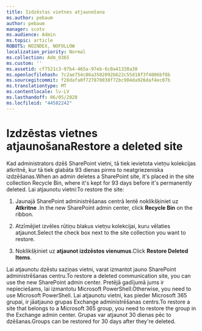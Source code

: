 ```yaml
---
title: Izdzēstas vietnes atjaunošana
ms.author: pebaum
author: pebaum
manager: scotv
ms.audience: Admin
ms.topic: article
ROBOTS: NOINDEX, NOFOLLOW
localization_priority: Normal
ms.collection: Adm_O365
ms.custom: ''
ms.assetid: cf7521c3-97b4-465a-97eb-6c0a41338a30
ms.openlocfilehash: 7c2ae754c86a3502092b622c55d18f3f4006bf8b
ms.sourcegitcommit: f28dafa0f727870038f72bc904da926daf4ec07b
ms.translationtype: MT
ms.contentlocale: lv-LV
ms.lasthandoff: 06/05/2020
ms.locfileid: "44582242"
---
```

# <a name="restore-a-deleted-site"></a><span data-ttu-id="24a16-102">Izdzēstas vietnes atjaunošana</span><span class="sxs-lookup"><span data-stu-id="24a16-102">Restore a deleted site</span></span>

<span data-ttu-id="24a16-103">Kad administrators dzēš SharePoint vietni, tā tiek ievietota vietņu kolekcijas atkritnē, kur tā tiek glabāta 93 dienas pirms to neatgriezeniska izdzēšanas.</span><span class="sxs-lookup"><span data-stu-id="24a16-103">When an admin deletes a SharePoint site, it's placed in the site collection Recycle Bin, where it's kept for 93 days before it's permanently deleted.</span></span> <span data-ttu-id="24a16-104">Lai atjaunotu vietni:</span><span class="sxs-lookup"><span data-stu-id="24a16-104">To restore the site:</span></span>
  
1. <span data-ttu-id="24a16-105">Jaunajā SharePoint administrēšanas centrā lentē noklikšķiniet uz **Atkritne** .</span><span class="sxs-lookup"><span data-stu-id="24a16-105">In the new SharePoint admin center, click **Recycle Bin** on the ribbon.</span></span> 
    
2. <span data-ttu-id="24a16-106">Atzīmējiet izvēles rūtiņu blakus vietņu kolekcijai, kuru vēlaties atjaunot.</span><span class="sxs-lookup"><span data-stu-id="24a16-106">Select the check box next to the site collection you want to restore.</span></span>
    
3. <span data-ttu-id="24a16-107">Noklikšķiniet uz **atjaunot izdzēstos vienumus**.</span><span class="sxs-lookup"><span data-stu-id="24a16-107">Click **Restore Deleted Items**.</span></span>
    
<span data-ttu-id="24a16-108">Lai atjaunotu dzēstu saziņas vietni, varat izmantot jauno SharePoint administrēšanas centru.</span><span class="sxs-lookup"><span data-stu-id="24a16-108">To restore a deleted communication site, you can use the new SharePoint admin center.</span></span> <span data-ttu-id="24a16-109">Pretējā gadījumā jums ir nepieciešams, lai izmantotu Microsoft PowerShell.</span><span class="sxs-lookup"><span data-stu-id="24a16-109">Otherwise, you need to use Microsoft PowerShell.</span></span> <span data-ttu-id="24a16-110">Lai atjaunotu vietni, kas pieder Microsoft 365 grupai, ir jāatjauno grupas Exchange administrēšanas centrs.</span><span class="sxs-lookup"><span data-stu-id="24a16-110">To restore a site that belongs to a Microsoft 365 group, you need to restore the group in the Exchange admin center.</span></span> <span data-ttu-id="24a16-111">Grupas var atjaunot 30 dienas pēc to dzēšanas.</span><span class="sxs-lookup"><span data-stu-id="24a16-111">Groups can be restored for 30 days after they're deleted.</span></span>
  

